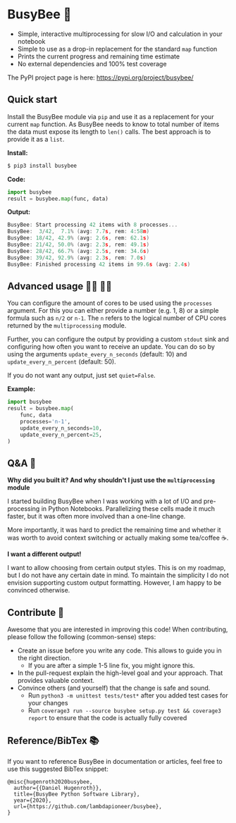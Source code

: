 # BusyBee 🐝

 - Simple, interactive multiprocessing for slow I/O and calculation in your notebook
 - Simple to use as a drop-in replacement for the standard `map` function
 - Prints the current progress and remaining time estimate
 - No external dependencies and 100% test coverage

The PyPI project page is here: https://pypi.org/project/busybee/

## Quick start

Install the BusyBee module via `pip` and use it as a replacement for your current `map` function. As BusyBee needs to know to total number of items the data must expose its length to `len()` calls. The best approach is to provide it as a `list`.

**Install:**

```bash
$ pip3 install busybee
```

**Code:**

```python
import busybee
result = busybee.map(func, data)
```

**Output:**

```C
BusyBee: Start processing 42 items with 8 processes...
BusyBee:  3/42,  7.1% (avg: 7.7s, rem: 4:58m)
BusyBee: 18/42, 42.9% (avg: 2.6s, rem: 62.1s)
BusyBee: 21/42, 50.0% (avg: 2.3s, rem: 49.1s)
BusyBee: 28/42, 66.7% (avg: 2.5s, rem: 34.6s)
BusyBee: 39/42, 92.9% (avg: 2.3s, rem: 7.0s)
BusyBee: Finished processing 42 items in 99.6s (avg: 2.4s)
```

## Advanced usage 👩‍💻 👨‍💻

You can configure the amount of cores to be used using the `processes` argument. For this you can either provide a number (e.g. 1, 8) or a simple formula such as `n/2` or `n-1`. The `n` refers to the logical number of CPU cores returned by the `multiprocessing` module.

Further, you can configure the output by providing a custom `stdout` sink and configuring how often you want to receive an update. You can do so by using the arguments `update_every_n_seconds` (default: 10) and `update_every_n_percent` (default: 50).

If you do not want any output, just set `quiet=False`.

**Example:**


```python
import busybee
result = busybee.map(
    func, data
    processes='n-1',
    update_every_n_seconds=10,
    update_every_n_percent=25,
)
```

## Q&A 🤔

**Why did you built it? And why shouldn't I just use the `multiprocessing` module**

I started building BusyBee when I was working with a lot of I/O and pre-processing in Python Notebooks. Parallelizing these cells made it much faster, but it was often more involved than a one-line change.

More importantly, it was hard to predict the remaining time and whether it was worth to avoid context switching or actually making some tea/coffee ☕.

**I want a different output!**

I want to allow choosing from certain output styles. This is on my roadmap, but I do not have any certain date in mind. To maintain the simplicity I do not envision supporting custom output formatting. However, I am happy to be convinced otherwise.

## Contribute 👋

Awesome that you are interested in improving this code! When contributing, please follow the following (common-sense) steps:

 - Create an issue before you write any code. This allows to guide you in the right direction.
    - If you are after a simple 1-5 line fix, you might ignore this.
 - In the pull-request explain the high-level goal and your approach. That provides valuable context.
 - Convince others (and yourself) that the change is safe and sound.
    - Run `python3 -m unittest tests/test*` after you added test cases for your changes
    - Run `coverage3 run --source busybee setup.py test && coverage3 report` to ensure that the code is actually fully covered

## Reference/BibTex 📚

If you want to reference BusyBee in documentation or articles, feel free to use this suggested BibTex snippet:

```
@misc{hugenroth2020busybee,
  author={{Daniel Hugenroth}},
  title={BusyBee Python Software Library},
  year={2020},
  url={https://github.com/lambdapioneer/busybee},
}
```
